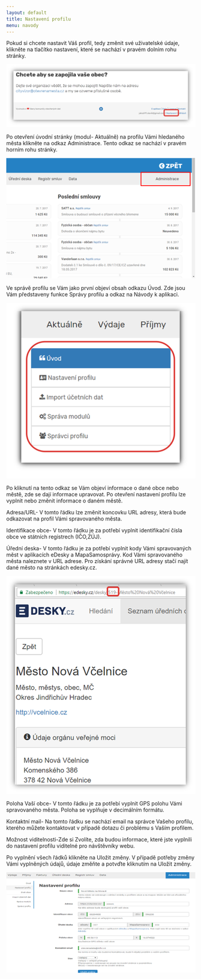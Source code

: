 ```yaml
---
layout: default
title: Nastavení profilu
menu: navody
---
```


Pokud si chcete nastavit Váš profil, tedy změnit své uživatelské údaje, klikněte na tlačítko nastavení, které se nachází v pravém dolním rohu stránky. 

![Nastaveni_1](nastaveni_1.png)


Po otevření úvodní stránky (modul- Aktuálně) na profilu Vámi hledaného města klikněte na odkaz Administrace. Tento odkaz se nachází v pravém horním rohu stránky.

![Administrace_1](Administrace_1.png)

Ve správě profilu se Vám jako první objeví obsah odkazu Úvod. Zde jsou Vám představeny funkce Správy profilu a odkaz na Návody k aplikaci.

![Administrace_2](Administrace_2.png)

Po kliknutí na tento odkaz se Vám objeví informace o dané obce nebo městě, zde se dají informace upravovat. Po otevření nastavení profilu lze vyplnit nebo změnit informace o daném městě.

Adresa/URL- V tomto řádku lze změnit koncovku URL adresy, která bude odkazovat na profil Vámi spravovaného města. 

Identifikace obce- V tomto řádku je za potřebí vyplnit identifikační čísla obce ve státních registrech (IČO,ZÚJ).

Úřední deska- V tomto řádku je za potřebí vyplnit kody Vámi spravovaných měst v aplikacích eDesky a MapaSamosprávy. Kod Vámi spravovaného města naleznete v URL adrese. Pro získání správné URL adresy stačí najít dané město na stránkách edesky.cz. 

![e-desky_1](e-desky_1.png)

Poloha Vaší obce- V tomto řádku je za potřebí vyplnit GPS polohu Vámi spravovaného města. Poloha se vyplňuje v decimálním formátu. 

Kontaktní mail- Na tomto řádku se nachází email na správce Vašeho profilu, kterého můžete kontaktovat v případě dotazu či problému s Vaším profilem. 

Možnost viditelnosti-Zde si Zvolíte, zda budou informace, které jste vyplnili do nastavení profilu viditelné pro návštěvníky webu.

Po vyplnění všech řádků klikněte na Uložit změny. V případě potřeby změny Vámi vyplněných údajů, údaje změňte a potvďte kliknutím na Uložit změny.

![Administrace_3](Administrace_3.png)

